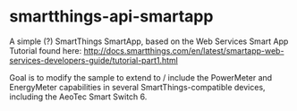 # smartthings-api-smartapp

A simple (?) SmartThings SmartApp, based on the Web Services Smart App Tutorial found here:
http://docs.smartthings.com/en/latest/smartapp-web-services-developers-guide/tutorial-part1.html

Goal is to modify the sample to extend to / include the PowerMeter and EnergyMeter capabilities in several SmartThings-compatible devices, including the AeoTec Smart Switch 6.